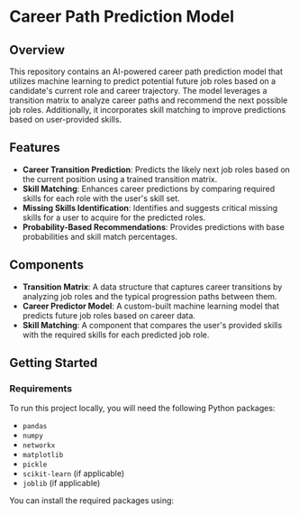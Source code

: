 # Career Path Prediction Model

## Overview

This repository contains an AI-powered career path prediction model that utilizes machine learning to predict potential future job roles based on a candidate's current role and career trajectory. The model leverages a transition matrix to analyze career paths and recommend the next possible job roles. Additionally, it incorporates skill matching to improve predictions based on user-provided skills.

## Features

- **Career Transition Prediction**: Predicts the likely next job roles based on the current position using a trained transition matrix.
- **Skill Matching**: Enhances career predictions by comparing required skills for each role with the user's skill set.
- **Missing Skills Identification**: Identifies and suggests critical missing skills for a user to acquire for the predicted roles.
- **Probability-Based Recommendations**: Provides predictions with base probabilities and skill match percentages.

## Components

- **Transition Matrix**: A data structure that captures career transitions by analyzing job roles and the typical progression paths between them.
- **Career Predictor Model**: A custom-built machine learning model that predicts future job roles based on career data.
- **Skill Matching**: A component that compares the user's provided skills with the required skills for each predicted job role.

## Getting Started

### Requirements

To run this project locally, you will need the following Python packages:

- `pandas`
- `numpy`
- `networkx`
- `matplotlib`
- `pickle`
- `scikit-learn` (if applicable)
- `joblib` (if applicable)

You can install the required packages using:

